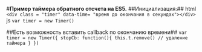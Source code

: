 
#**Пример таймера обратного отсчета на ES5.**
##Инициализация:##
  html
    `<div class = "timer" data-time= "время до окончания в секундах"></div>`
  js
    `var timer = new Timer()`
    
##Есть возможность вставить callback по окончанию времени##
    ```
    var timer = new Timer({
      stopCb: function(){
        this.t.remove() // удаление таймера
      }
    })
    ```

